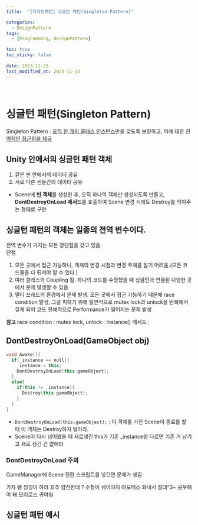 ```yaml
---
title:  "[디자인패턴] 싱글턴 패턴(Singleton Pattern)"

categories:
  - DesignPattern
tags:
  - [Programming, DesignPattern]

toc: true
toc_sticky: false
 
date: 2023-11-23
last_modified_at: 2023-11-23
---
```

<br>

# 싱글턴 패턴(Singleton Pattern)

Singleton Pattern : <u>오직 한 개의 클래스 인스턴스</u>만을 갖도록 보장하고, 이에 대한 <u>전역적인 접근점을 제공</u>

## Unity 안에서의 싱글턴 패턴 객체

1. 같은 씬 안에서의 데이터 공유
2. 서로 다른 씬들간의 데이터 공유
- Scene에 **빈 객체**를 생성한 후, 오직 하나의 객체만 생성되도록 만들고, **DontDestroyOnLoad 메서드**를 호출하여 Scene 변경 시에도 Destroy를 막아주는 형태로 구현

## 싱글턴 패턴의 객체는 일종의 전역 변수이다.

전역 변수가 가지는 모든 장단점을 갖고 있음.
<br>
단점

1. 모든 곳에서 접근 가능하니, 객체의 변경 시점과 변경 주체를 알기 어려움.(모든 코드들을 다 뒤져야 알 수 있다.)
2. 여러 클래스와 Coupling 됨. 하나의 코드를 수정했을 때 싱글턴과 연결된 다양한 곳에서 문제 발생할 수 있음
3. 멀티 쓰레드의 환경에서 문제 발생. 모든 곳에서 접근 가능하기 때문에 race condition 발생, 그걸 피하기 위해 필연적으로 mutex lock과 unlock을 반복해서 걸게 되어 코드 전체적으로 Performance가 떨어지는 문제 발생

**참고**
race condition : 
mutex lock, unlock : 
Instance() 메서드 : 

## DontDestroyOnLoad(GameObject obj)

```c++
void Awake(){
  if(_instance == null){
    _instance = this;
    DontDestroyOnLoad(this.gameObject);
  }
  else{
    if(this != _instance){
      Destroy(this.gameObject);
    }
  }
}
```

- `DontDestroyOnLoad(this.gameObject);` : 이 객체를 가진 Scene이 종료를 할 때 이 객체는 Destroy하지 말아라.
- Scene이 다시 넘어왔을 때 새로생긴 this가 기존 _instance랑 다르면 기존 거 남기고 새로 생긴 건 없애라

### DontDestroyOnLoad 주의

GameManager에 Scene 전환 스크립트를 넣으면 문제가 생김

가자
왱
낑낑이 하러
꼬추 얌전한데 ?
수형이 쉬어야지
아모메스
화내서
절대^3~
공부해야 돼
모리로스
귀여워

## 싱글턴 패턴 예시

